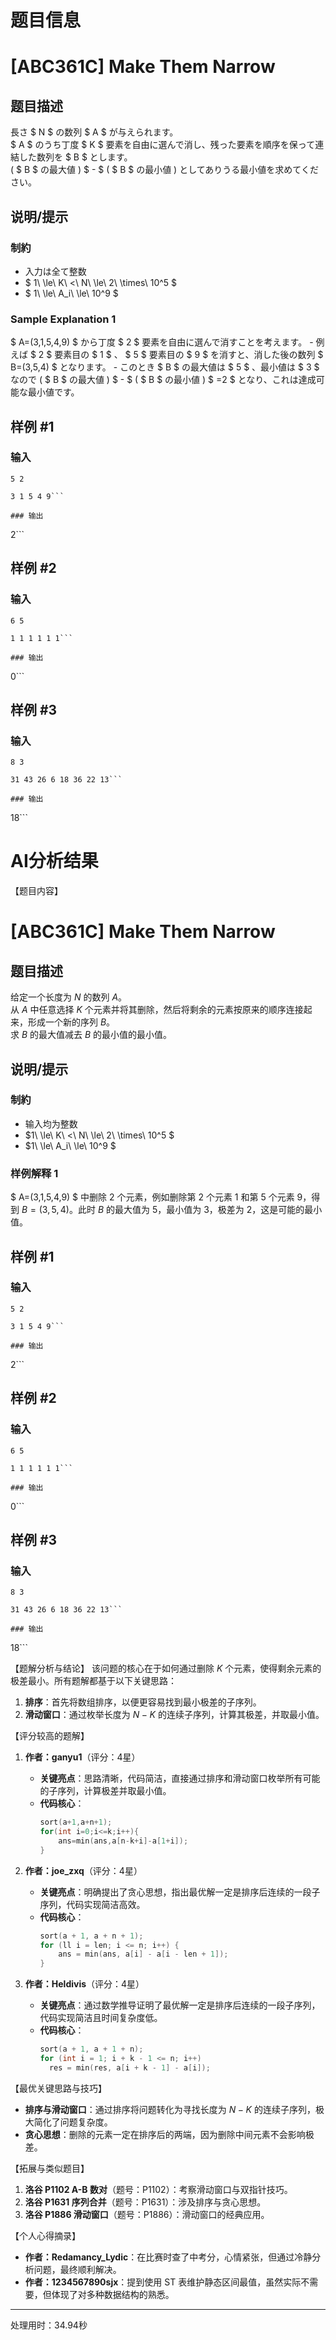 # 题目信息

# [ABC361C] Make Them Narrow

## 题目描述

[problemUrl]: https://atcoder.jp/contests/abc361/tasks/abc361_c

長さ $ N $ の数列 $ A $ が与えられます。  
 $ A $ のうち丁度 $ K $ 要素を自由に選んで消し、残った要素を順序を保って連結した数列を $ B $ とします。  
 ( $ B $ の最大値 ) $ - $ ( $ B $ の最小値 ) としてありうる最小値を求めてください。

## 说明/提示

### 制約

- 入力は全て整数
- $ 1\ \le\ K\ <\ N\ \le\ 2\ \times\ 10^5 $
- $ 1\ \le\ A_i\ \le\ 10^9 $
 
### Sample Explanation 1

$ A=(3,1,5,4,9) $ から丁度 $ 2 $ 要素を自由に選んで消すことを考えます。 - 例えば $ 2 $ 要素目の $ 1 $ 、 $ 5 $ 要素目の $ 9 $ を消すと、消した後の数列 $ B=(3,5,4) $ となります。 - このとき $ B $ の最大値は $ 5 $ 、最小値は $ 3 $ なので ( $ B $ の最大値 ) $ - $ ( $ B $ の最小値 ) $ =2 $ となり、これは達成可能な最小値です。

## 样例 #1

### 输入

```
5 2

3 1 5 4 9```

### 输出

```
2```

## 样例 #2

### 输入

```
6 5

1 1 1 1 1 1```

### 输出

```
0```

## 样例 #3

### 输入

```
8 3

31 43 26 6 18 36 22 13```

### 输出

```
18```

# AI分析结果

【题目内容】
# [ABC361C] Make Them Narrow

## 题目描述

给定一个长度为 $N$ 的数列 $A$。  
从 $A$ 中任意选择 $K$ 个元素并将其删除，然后将剩余的元素按原来的顺序连接起来，形成一个新的序列 $B$。  
求 $B$ 的最大值减去 $B$ 的最小值的最小值。

## 说明/提示

### 制約

- 输入均为整数
- $1\ \le\ K\ <\ N\ \le\ 2\ \times\ 10^5 $
- $1\ \le\ A_i\ \le\ 10^9 $

### 样例解释 1

$ A=(3,1,5,4,9) $ 中删除 $2$ 个元素，例如删除第 $2$ 个元素 $1$ 和第 $5$ 个元素 $9$，得到 $B=(3,5,4)$。此时 $B$ 的最大值为 $5$，最小值为 $3$，极差为 $2$，这是可能的最小值。

## 样例 #1

### 输入

```
5 2

3 1 5 4 9```

### 输出

```
2```

## 样例 #2

### 输入

```
6 5

1 1 1 1 1 1```

### 输出

```
0```

## 样例 #3

### 输入

```
8 3

31 43 26 6 18 36 22 13```

### 输出

```
18```

【题解分析与结论】
该问题的核心在于如何通过删除 $K$ 个元素，使得剩余元素的极差最小。所有题解都基于以下关键思路：
1. **排序**：首先将数组排序，以便更容易找到最小极差的子序列。
2. **滑动窗口**：通过枚举长度为 $N-K$ 的连续子序列，计算其极差，并取最小值。

【评分较高的题解】
1. **作者：ganyu1**（评分：4星）
   - **关键亮点**：思路清晰，代码简洁，直接通过排序和滑动窗口枚举所有可能的子序列，计算极差并取最小值。
   - **代码核心**：
     ```cpp
     sort(a+1,a+n+1);
     for(int i=0;i<=k;i++){
         ans=min(ans,a[n-k+i]-a[1+i]);
     }
     ```

2. **作者：joe_zxq**（评分：4星）
   - **关键亮点**：明确提出了贪心思想，指出最优解一定是排序后连续的一段子序列，代码实现简洁高效。
   - **代码核心**：
     ```cpp
     sort(a + 1, a + n + 1);
     for (ll i = len; i <= n; i++) {
         ans = min(ans, a[i] - a[i - len + 1]);
     }
     ```

3. **作者：Heldivis**（评分：4星）
   - **关键亮点**：通过数学推导证明了最优解一定是排序后连续的一段子序列，代码实现简洁且时间复杂度低。
   - **代码核心**：
     ```cpp
     sort(a + 1, a + 1 + n);
     for (int i = 1; i + k - 1 <= n; i++)
       res = min(res, a[i + k - 1] - a[i]);
     ```

【最优关键思路与技巧】
- **排序与滑动窗口**：通过排序将问题转化为寻找长度为 $N-K$ 的连续子序列，极大简化了问题复杂度。
- **贪心思想**：删除的元素一定在排序后的两端，因为删除中间元素不会影响极差。

【拓展与类似题目】
1. **洛谷 P1102 A-B 数对**（题号：P1102）：考察滑动窗口与双指针技巧。
2. **洛谷 P1631 序列合并**（题号：P1631）：涉及排序与贪心思想。
3. **洛谷 P1886 滑动窗口**（题号：P1886）：滑动窗口的经典应用。

【个人心得摘录】
- **作者：Redamancy_Lydic**：在比赛时查了中考分，心情紧张，但通过冷静分析问题，最终顺利解决。
- **作者：1234567890sjx**：提到使用 ST 表维护静态区间最值，虽然实际不需要，但体现了对多种数据结构的熟悉。

---
处理用时：34.94秒